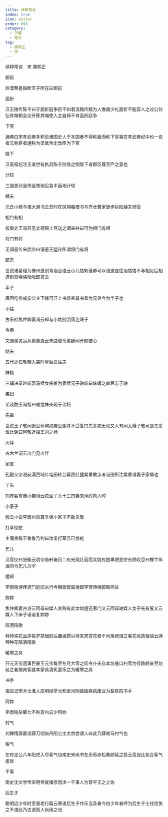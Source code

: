 ```yaml
---
title: 续释常谈
index: true
icon: editor
order: 693
category:
  - 子藏
  - 笔记
tag:
  - 龚熙正
  - 宋
---
```


续释常谈　宋  龚熙正  

御前  

后漠蔡邕独断天子所在曰御前  

面折  

汉王陵传陈平曰于面折庭争臣不如君汲黯传黯为人惟倨少礼面折不能容人之过公孙弘传每朝会议开陈其端使入主自择不肯面折庭争  

下官  

通典曰宋孝武帝多积忌诸国史人于本国者不得称臣而称下官事在孝武帝纪中也一说者云称臣者通称为梁武帝史改臣为下官  

陛下  

汉高祖纪注王者世有执兵陈于阶陛之侧陛下者郡臣尊至严之意也  

计较  

三国志孙坚传坚夜驰见袁术画地计较  

姨夫  

元氏小叔与侄大渊书云吾时在凤翔每借书与齐仓曹家徒步执陆姨夫师受  

相门有相  

按南史王询召见文德殿上目送之谓来弁曰可为相门有相  

将门有将  

王镇恶传宋武帝曰镇恶王猛孙所谓将门有将  

郎君  

世说诸葛瑾为豫州遣别驾诣台语云小儿恪知谨卿可以语速连往诣恪恪不与相见后相遇别驾唤恪咄咄郎君云  

半子  

唐回纥传咸安公主下嫁可汗上书恭甚其书昔为兄弟今为半子也  

小姑  

古乐府焦仲卿妻词云却与小姑别泪落连珠子  

令弟  

文选谢灵运从弟惠连云末路值令弟酬问开颜披心  

姑夫  

五代史石敬瑭入篡时皇后云姑夫  

妹婿  

三辅决录赵岐娶马续女宗姜为妻续兄子融岐曰妹婿之故屈志于融  

弟妇  

弟谈数王询祖曰唯觉妹夫疏于弟妇  

先辈  

世说王子敬问谢公休何如庾公谢殊不受答曰先辈初无论又人有问太傅子敬可是先辈谁比谢曰阿敬近撮王刘之标  

火伴  

古木兰词云出门见火伴  

家属  

孔毅父杂说前漠西域传屯田轮台募民壮健累重敢涉者诣田所注累重谓妻子家属也  

丫头  

刘宾客寄赠小樊诗云花面丫头十三四春来绰约向人时  

小家子  

殷云小说李膺州县聂季保小家子不敢见膺  

打草惊蛇  

主簿贪贿干鲁鲁乃判曰汝虽打草吾已惊蛇  

乞儿  

汉官仪曰张衡云明帝临轩雍历二府光观壮丽而太尉府独卑陋显宗东顾叹息曰椎牛纵酒勿令乞儿为宰  

檀郎  

李商隐诗传道门庭旧未行今朝歌管属檀郎李贺诗檀郎眠何处  

妳妳  

焦仲卿妻古诗云阿母曰媒人贫贱有此女始适还家门又云阿母谢媒人女子先有誓又云媒人下床子诺诺复妳妳  

陪酒陪歌  

释仲殊花品序每岁禁烟前后置酒馔以待来宾赏花者不问亲疏谓之看花局故俚语云弹琴种花陪酒陪歌  

暖寒之具  

开元天宝遗事巨豪王元宝每至冬月大雪之际令仆夫自本坊巷口扫雪为径路躬亲至坊前之巷揖宾客就本家具酒炙宴乐之为暖寒之具  

书手  

报应记宋术士淮人应明经举元和至河阴县因疾病废业为盐铁院书手  

阿妳  

李商隐杂纂七不称意内云少阿妳  

村气  

刘餗隋唐嘉话薛万彻尚丹阳公主太宗尝谓人曰此乃薛驸马村气也  

客气  

左传定公八年阳虎入尽客气也南史宋尚书左丞荀赤松奏颜延之启云高自比拟合客气虚张  

干事  

南史沈文学传宋明帝就褚彦回求一干事人为晋平王之上佐  

后生子  

鲍明远少年时至衰老行篇云寄语后生子作乐当及春今俗少年者呼为后生子士往往笑之不谓此乃古语而人尚用之也  
